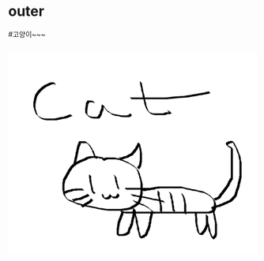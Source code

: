 # outer

#고양이~~~

## [![The Cat](https://github.com/kfkkjjgkkfkgjfkg/outer/blob/master/cat.jpeg?raw=true)](https://www.youtube.com/watch?v=5dsGWM5XGdg)

